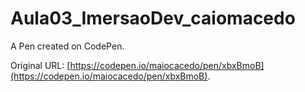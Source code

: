 # Aula03_ImersaoDev_caiomacedo

A Pen created on CodePen.

Original URL: [https://codepen.io/maiocacedo/pen/xbxBmoB](https://codepen.io/maiocacedo/pen/xbxBmoB).

